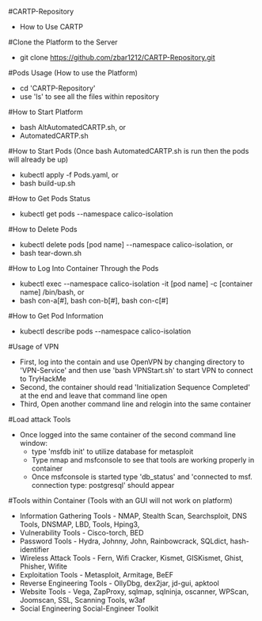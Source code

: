#CARTP-Repository
- How to Use CARTP

#Clone the Platform to the Server
  - git clone https://github.com/zbar1212/CARTP-Repository.git

#Pods Usage (How to use the Platform)
  - cd 'CARTP-Repository'
  - use 'ls' to see all the files within repository
  
  #How to Start Platform
  - bash AltAutomatedCARTP.sh, or 
  - AutomatedCARTP.sh

  #How to Start Pods (Once bash AutomatedCARTP.sh is run then the pods will already be up)
  - kubectl apply -f Pods.yaml, or
  - bash build-up.sh
  
  #How to Get Pods Status
  - kubectl get pods --namespace calico-isolation

  #How to Delete Pods
  - kubectl delete pods [pod name] --namespace calico-isolation, or
  - bash tear-down.sh

  #How to Log Into Container Through the Pods
  - kubectl exec --namespace calico-isolation -it [pod name] -c [container name] /bin/bash, or
  - bash con-a[#], bash con-b[#], bash con-c[#]

  #How to Get Pod Information
  - kubectl describe pods --namespace calico-isolation

#Usage of VPN
  - First, log into the contain and use OpenVPN by changing directory to 'VPN-Service' and then use 'bash VPNStart.sh' to start VPN to connect to TryHackMe
  - Second, the container should read 'Initialization Sequence Completed' at the end and leave that command line open
  - Third, Open another command line and relogin into the same container 
  
#Load attack Tools
  - Once logged into the same container of the second command line window:
    - type 'msfdb init' to utilize database for metasploit
    - Type nmap and msfconsole to see that tools are working properly in container 
    - Once msfconsole is started type 'db_status' and 'connected to msf. connection type: postgresql' should appear

#Tools within Container (Tools with an GUI will not work on platform)
  - Information Gathering Tools - NMAP, Stealth Scan, Searchsploit, DNS Tools, DNSMAP, LBD, Tools, Hping3,
  - Vulnerability Tools - Cisco-torch, BED
  - Password Tools - Hydra, Johnny, John, Rainbowcrack, SQLdict, hash-identifier
  - Wireless Attack Tools - Fern, Wifi Cracker, Kismet, GISKismet, Ghist, Phisher, Wifite
  - Exploitation Tools - Metasploit, Armitage, BeEF
  - Reverse Engineering Tools - OllyDbg, dex2jar, jd-gui, apktool
  - Website Tools - Vega, ZapProxy, sqlmap, sqlninja, oscanner, WPScan, Joomscan, SSL, Scanning Tools, w3af
  - Social Engineering Social-Engineer Toolkit
 
 
  
